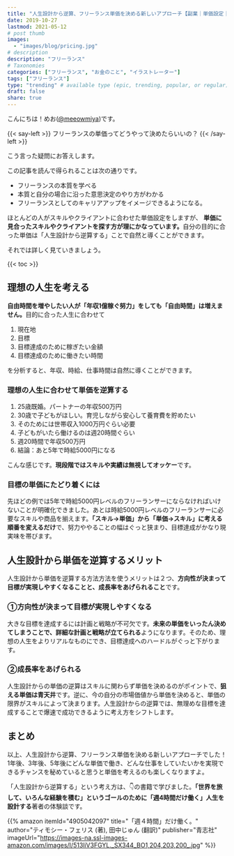 ```yaml
---
title: "人生設計から逆算、フリーランス単価を決める新しいアプローチ【副業｜単価設定｜相場】"
date: 2019-10-27
lastmod: 2021-05-12
# post thumb
images:
  - "images/blog/pricing.jpg"
# description
description: "フリーランス"
# Taxonomies
categories: ["フリーランス", "お金のこと", "イラストレーター"]
tags: ["フリーランス"]
type: "trending" # available type (epic, trending, popular, or regular)
draft: false
share: true
---
```



こんにちは！めお(<u><a href="https://twitter.com/meeowmiya" target="_blank">@meeowmiya</a></u>)です。

{{< say-left >}}
フリーランスの単価ってどうやって決めたらいいの？
{{< /say-left >}}

こう言った疑問にお答えします。

この記事を読んで得られることは次の通りです。
* フリーランスの本質を学べる
* 本質と自分の場合に沿った意思決定のやり方がわかる
* フリーランスとしてのキャリアアップをイメージできるようになる。

ほとんどの人がスキルやクライアントに合わせた単価設定をしますが、<span class="keiko-red"> **単価に見合ったスキルやクライアントを探す方が理にかなっています。**</span>自分の目的に合った単価は「人生設計から逆算する」ことで自然と導くことができます。

それでは詳しく見ていきましょう。	

{{< toc >}}

## 理想の人生を考える
<span class="keiko-red">**自由時間を増やしたい人が「年収1億稼ぐ努力」をしても「自由時間」は増えません。**</span>目的に合った人生に合わせて

1. 現在地
2. 目標
3. 目標達成のために稼ぎたい金額
4. 目標達成のために働きたい時間

を分析すると、年収、時給、仕事時間は自然に導くことができます。

### 理想の人生に合わせて単価を逆算する
1. 25歳既婚。パートナーの年収500万円
2. 30歳で子どもがほしい。育児しながら安心して養育費を貯めたい
3. そのためには世帯収入1000万円ぐらい必要
4. 子どもがいたら働けるのは週20時間ぐらい
5. 週20時間で年収500万円
6. 結論：あと5年で時給5000円になる

こんな感じです。<span class="keiko-red">**現段階ではスキルや実績は無視してオッケー**</span>です。

### 目標の単価にたどり着くには
先ほどの例では5年で時給5000円レベルのフリーランサーにならなければいけないことが明確化できました。あとは時給5000円レベルのフリーランサーに必要なスキルや商品を揃えます。<span class="keiko-red">**「スキル→単価」から「単価→スキル」に考える順番を変えるだけ**</span>で、努力ややることの幅はぐっと狭まり、目標達成がかなり現実味を帯びます。

## 人生設計から単価を逆算するメリット
人生設計から単価を逆算する方法方法を使うメリットは２つ、<span class="keiko-red">**方向性が決まって目標が実現しやすくなることと、成長率をあげられること**</span>です。

### ①方向性が決まって目標が実現しやすくなる
大きな目標を達成するには計画と戦略が不可欠です。<span class="keiko-red">**未来の単価をいったん決めてしまうことで、詳細な計画と戦略が立てられる**</span>ようになります。そのため、理想の人生をよりリアルなものにでき、目標達成へのハードルがぐっと下がります。

### ②成長率をあげられる
人生設計からの単価の逆算はスキルに関わらず単価を決めるのがポイントで、<span class="keiko-red">**狙える単価は青天井**</span>です。逆に、今の自分の市場価値から単価を決めると、単価の限界がスキルによって決まります。人生設計からの逆算では、無理めな目標を達成することで爆速で成功できるように考え方をシフトします。

## まとめ
以上、人生設計から逆算、フリーランス単価を決める新しいアプローチでした！1年後、3年後、5年後にどんな単価で働き、どんな仕事をしていたいかを実現できるチャンスを秘めていると思うと単価を考えるのも楽しくなりますよ。

「人生設計から逆算する」という考え方は、👇の書籍で学びました。<span class="keiko-red">**「世界を旅して、いろんな経験を積む」というゴールのために「週4時間だけ働く」人生を設計する**</span>著者の体験談です。

{{% amazon 
  itemId="4905042097"
  title="「週４時間」だけ働く。"
  author="ティモシー・フェリス  (著), 田中じゅん (翻訳)"
  publisher="青志社"
  imageUrl="https://images-na.ssl-images-amazon.com/images/I/513liV3FGYL._SX344_BO1,204,203,200_.jpg"
%}}